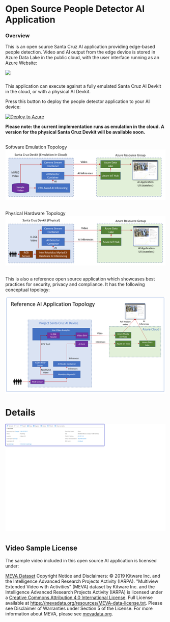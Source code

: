 # Open Source People Detector AI Application


### Overview

This is an open source Santa Cruz AI application providing edge-based people detection. Video and AI output from the edge device is stored in Azure Data Lake in the public cloud, with the user interface running as an Azure Website:

![](/media/People-Detector-AI.gif)

###
This application can execute against a fully emulated Santa Cruz AI Devkit in the cloud, or with a physical AI Devkit.

Press this button to deploy the people detector application to your AI device:

[![Deploy to Azure](https://aka.ms/deploytoazurebutton)](https://ms.portal.azure.com/#create/Microsoft.Template/uri/https%3A%2F%2Funifiededgescenarios.blob.core.windows.net%2Farm-template%2Fazuredeploy-updated.json)

**Please note: the current implementation runs as emulation in the cloud. A version for the physical Santa Cruz Devkit will be available soon.**
##
Software Emulation Topology
![](/media/Software-Emulation.PNG)
##
Physical Hardware Topology
![](/media/Hardware-Topology.PNG)

##
This is also a reference open source application which showcases best practices for security, privacy and compliance. It has the following conceptual topology:

![](/media/AI-App-Topology.PNG)



# Details

![](/media/Public-IP.png)


#
## Video Sample License
The sample video included in this open source AI application is licensed under:

[MEVA Dataset](http://mevadata.org/) Copyright Notice and Disclaimers: © 2019 Kitware Inc. and the Intelligence Advanced Research Projects Activity (IARPA). "Multiview Extended Video with Activities" (MEVA) dataset by Kitware Inc. and the Intelligence Advanced Research Projects Activity (IARPA) is licensed under a [Creative Commons Attribution 4.0 International License](https://creativecommons.org/licenses/by/4.0/). Full License available at https://mevadata.org/resources/MEVA-data-license.txt. Please see Disclaimer of Warranties under Section 5 of the License. For more information about MEVA, please see [mevadata.org](http://mevadata.org).
